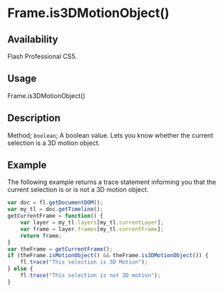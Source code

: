 # Frame.is3DMotionObject()

## Availability

Flash Professional CS5.

## Usage

Frame.is3DMotionObject()

## Description

Method; `boolean`; A boolean value. Lets you know whether the current selection is a 3D motion object.

## Example

The following example returns a trace statement informing you that the current selection is or is not a 3D motion object.

```javascript
var doc = fl.getDocumentDOM();
var my_tl = doc.getTimeline();
getCurrentFrame = function() {
    var layer = my_tl.layers[my_tl.currentLayer];
    var frame = layer.frames[my_tl.currentFrame];
    return frame;
}
var theFrame = getCurrentFrame();
if (theFrame.isMotionObject() && theFrame.is3DMotionObject()) {
    fl.trace("This selection is 3D Motion");
} else {
    fl.trace("This selection is not 3D motion");
}
```
